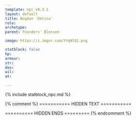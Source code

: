 ```yaml
---
template: npc v0.3.1
layout: default
title: Bogdan 'Detina'
role: 
archetype: 
parent: Founders' Blessed

image: https://i.imgur.com/YYqNlQ1.png

statblock: false
hp: 
armour: 
str: 
dex: 
wil: 
at: 

---
```


{% include statblock_npc.md %}

{% comment %} =========== HIDDEN TEXT ===========

========== HIDDEN ENDS ========= {% endcomment %}
